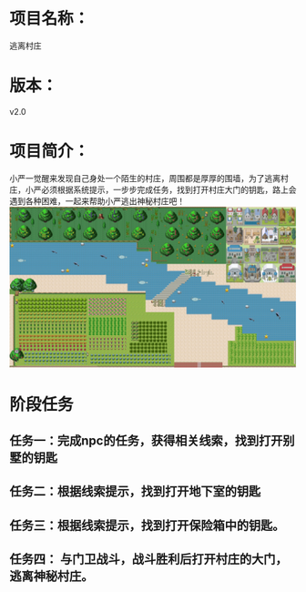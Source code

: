 # 项目名称：
逃离村庄
# 版本：
v2.0
# 项目简介：
 小严一觉醒来发现自己身处一个陌生的村庄，周围都是厚厚的围墙，为了逃离村庄，小严必须根据系统提示，一步步完成任务，找到打开村庄大门的钥匙，路上会遇到各种困难，一起来帮助小严逃出神秘村庄吧！
![神秘村庄](resource/images/village.png)
# 阶段任务
## 任务一：完成npc的任务，获得相关线索，找到打开别墅的钥匙
## 任务二：根据线索提示，找到打开地下室的钥匙
## 任务三：根据线索提示，找到打开保险箱中的钥匙。
## 任务四： 与门卫战斗，战斗胜利后打开村庄的大门，逃离神秘村庄。
